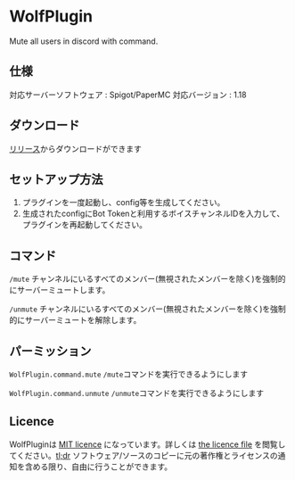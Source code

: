 # WolfPlugin
Mute all users in discord with command.

## 仕様

対応サーバーソフトウェア : Spigot/PaperMC
対応バージョン          : 1.18

## ダウンロード

[リリース](https://github.com/riyaya1528/WolfPlugin/releases/tag/1.0)からダウンロードができます

## セットアップ方法

1. プラグインを一度起動し、config等を生成してください。
2. 生成されたconfigにBot Tokenと利用するボイスチャンネルIDを入力して、プラグインを再起動してください。

## コマンド

`/mute`   チャンネルにいるすべてのメンバー(無視されたメンバーを除く)を強制的にサーバーミュートします。

`/unmute` チャンネルにいるすべてのメンバー(無視されたメンバーを除く)を強制的にサーバーミュートを解除します。

## パーミッション

`WolfPlugin.command.mute`   `/mute`コマンドを実行できるようにします

`WolfPlugin.command.unmute` `/unmute`コマンドを実行できるようにします

## Licence

WolfPluginは [MIT licence](https://opensource.org/licenses/MIT) になっています。詳しくは [the licence file](LICENCE) を閲覧してください。[tl;dr](https://tldrlegal.com/license/mit-license) ソフトウェア/ソースのコピーに元の著作権とライセンスの通知を含める限り、自由に行うことができます。
